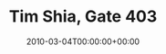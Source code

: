---
templateKey: event
guid: 0895210f-6eab-11ea-99c5-002590d1d1b0
date: 2010-03-04T00:00:00+00:00
eventTime: '5-8pm'
title: Tim Shia, Gate 403
artist: Tim Shia
city: Toronto
venue: Gate 403
group: Tim Shia
guests: Amanda Tosoff
---